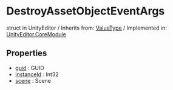 # DestroyAssetObjectEventArgs
struct in UnityEditor
 / Inherits from: <a href="https://docs.unity3d.com/6000.0/Documentation/ScriptReference/ValueType.html" target="_blank">ValueType</a> / Implemented in: <a href="https://docs.unity3d.com/6000.0/Documentation/ScriptReference/UnityEditor.CoreModule.html" target="_blank">UnityEditor.CoreModule</a>
## Properties
- <a href="https://docs.unity3d.com/6000.0/Documentation/ScriptReference/DestroyAssetObjectEventArgs-guid.html" target="_blank">guid</a> : GUID
- <a href="https://docs.unity3d.com/6000.0/Documentation/ScriptReference/DestroyAssetObjectEventArgs-instanceId.html" target="_blank">instanceId</a> : Int32
- <a href="https://docs.unity3d.com/6000.0/Documentation/ScriptReference/DestroyAssetObjectEventArgs-scene.html" target="_blank">scene</a> : Scene
